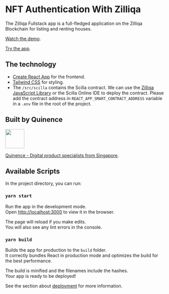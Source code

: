 # NFT Authentication With Zilliqa

The Zilliqa Fullstack app is a full-fledged application on the Zilliqa Blockchain for listing and renting houses.

[Watch the demo](https://www.loom.com/share/7f9530f80de34ba6be8b9a954f331e47).

[Try the app](https://rentonzilliqa-frontend.vercel.app).

## The technology

- [Create React App](https://github.com/facebook/create-react-app) for the frontend.
- [Tailwind CSS](https://tailwindcss.com) for styling.
- The `/src/scilla` contains the Scilla contract. We can use the [Zilliqa JavaScript Library](https://github.com/Zilliqa/Zilliqa-JavaScript-Library) or the Scilla Online IDE to deploy the contract. Please add the contract address in `REACT_APP_SMART_CONTRACT_ADDRESS` variable in a `.env` file in the root of the project.

## Built by Quinence

<img src="https://user-images.githubusercontent.com/40576802/117850196-b4a39e80-b2a2-11eb-9e7d-8ecbbf1b04d6.png" width="60">

[Quinence - Digital product specialists from Singapore](https://quinence.com).

## Available Scripts

In the project directory, you can run:

### `yarn start`

Run the app in the development mode.\
Open [http://localhost:3000](http://localhost:3000) to view it in the browser.

The page will reload if you make edits.\
You will also see any lint errors in the console.

### `yarn build`

Builds the app for production to the `build` folder.\
It correctly bundles React in production mode and optimizes the build for the best performance.

The build is minified and the filenames include the hashes.\
Your app is ready to be deployed!

See the section about [deployment](https://facebook.github.io/create-react-app/docs/deployment) for more information.
